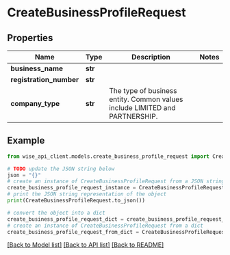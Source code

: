 # CreateBusinessProfileRequest


## Properties

Name | Type | Description | Notes
------------ | ------------- | ------------- | -------------
**business_name** | **str** |  | 
**registration_number** | **str** |  | 
**company_type** | **str** | The type of business entity. Common values include LIMITED and PARTNERSHIP. | 

## Example

```python
from wise_api_client.models.create_business_profile_request import CreateBusinessProfileRequest

# TODO update the JSON string below
json = "{}"
# create an instance of CreateBusinessProfileRequest from a JSON string
create_business_profile_request_instance = CreateBusinessProfileRequest.from_json(json)
# print the JSON string representation of the object
print(CreateBusinessProfileRequest.to_json())

# convert the object into a dict
create_business_profile_request_dict = create_business_profile_request_instance.to_dict()
# create an instance of CreateBusinessProfileRequest from a dict
create_business_profile_request_from_dict = CreateBusinessProfileRequest.from_dict(create_business_profile_request_dict)
```
[[Back to Model list]](../README.md#documentation-for-models) [[Back to API list]](../README.md#documentation-for-api-endpoints) [[Back to README]](../README.md)


